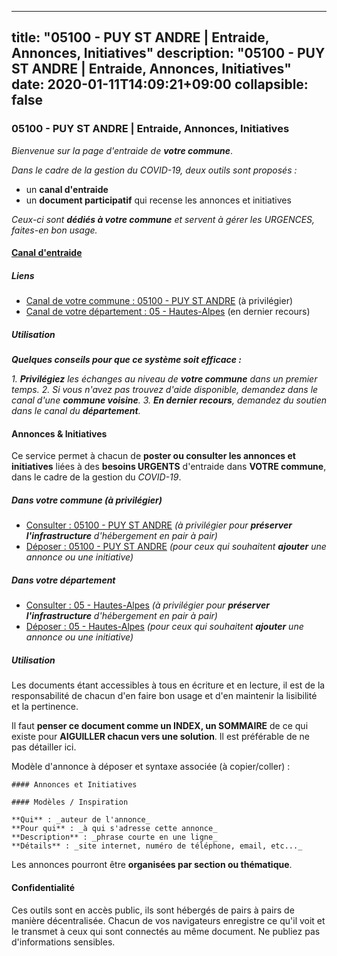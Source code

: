 
---
title: "05100 - PUY ST ANDRE | Entraide, Annonces, Initiatives"
description: "05100 - PUY ST ANDRE | Entraide, Annonces, Initiatives"
date: 2020-01-11T14:09:21+09:00
collapsible: false
---

### 05100 - PUY ST ANDRE | Entraide, Annonces, Initiatives

_Bienvenue sur la page d'entraide de **votre commune**_.

_Dans le cadre de la gestion du COVID-19, deux outils sont proposés :_

- un **canal d'entraide**
- un **document participatif** qui recense les annonces et initiatives

_Ceux-ci sont **dédiés à votre commune** et servent à gérer les URGENCES, faites-en bon usage._

#### [Canal d'entraide](https://entraide.stopcoronavirus.tech/#/channel/05100_puy-st-andre)

##### Liens

- [Canal de votre commune : 05100 	- PUY ST ANDRE](https://entraide.stopcoronavirus.tech/#/channel/05100_puy-st-andre) (à privilégier)
- [Canal de votre département : 05 	- Hautes-Alpes](https://entraide.stopcoronavirus.tech/#/channel/05_hautes-alpes) (en dernier recours)

##### Utilisation

_**Quelques conseils pour que ce système soit efficace :**_

_1. **Privilégiez** les échanges au niveau de **votre commune** dans un premier temps._
_2. Si vous n'avez pas trouvez d'aide disponible, demandez dans le canal d'une **commune voisine**._
_3. **En dernier recours**, demandez du soutien dans le canal du **département**._

#### Annonces & Initiatives


Ce service permet à chacun de **poster ou consulter les annonces et initiatives** liées à des **besoins
URGENTS** d'entraide dans **VOTRE commune**, dans le cadre de la gestion du _COVID-19_.

##### Dans votre commune (à privilégier)

- [Consulter : 05100 	- PUY ST ANDRE](https://docs.stopcoronavirus.tech/#/r/markdown/05100_puy-st-andre/4XTTMCRcpUk2Sjrcjf5tDm4H6dmEk3wJkDiqvubE3pSJK2BwZ) _(à privilégier pour **préserver l'infrastructure** d'hébergement en pair à pair)_
- [Déposer : 05100 	- PUY ST ANDRE](https://docs.stopcoronavirus.tech/#/w/markdown/05100_puy-st-andre/4XTTMCRcpUk2Sjrcjf5tDm4H6dmEk3wJkDiqvubE3pSJK2BwZ-K3TgTd7qFZBdR68JYDcoxuo2wtkz5jX6FpjcSKMB6wF6TWu2S7NVvwuLqCEHpA49fkuzgZy5sPutDKrHFcjS2bRSLYAmAich6g1oy9KFR5VSPeSB2MvASNyMnJxn6Ut6vQFHWepB) _(pour ceux qui souhaitent **ajouter** une annonce ou une initiative)_

##### Dans votre département

- [Consulter : 05 	- Hautes-Alpes](https://docs.stopcoronavirus.tech/#/r/markdown/05_hautes-alpes/4XTTM2u2sX5kpJ8YRe3onsvG4vGnjcSakJYXBQGBF9gS4GnEK) _(à privilégier pour **préserver l'infrastructure** d'hébergement en pair à pair)_
- [Déposer : 05 	- Hautes-Alpes](https://docs.stopcoronavirus.tech/#/w/markdown/05_hautes-alpes/4XTTM2u2sX5kpJ8YRe3onsvG4vGnjcSakJYXBQGBF9gS4GnEK-K3TgUFwgrJyocCQyxGEeqX8QfXXiBVNnPCqTCLNsmMqDTekYUDji2ARCZVdrMXaHuESutqyvDGyuv7vKp5zhCH4BNhtZLQ4GQyf7ZeShAx8oYzDbpXjPuQiFRAJ9PDoPxmz3TYt7) _(pour ceux qui souhaitent **ajouter** une annonce ou une initiative)_


##### Utilisation

Les documents étant accessibles à tous en écriture et en lecture, il est de la
responsabilité de chacun d'en faire bon usage et d'en maintenir la lisibilité
et la pertinence.

Il faut **penser ce document comme un INDEX, un SOMMAIRE** de ce qui existe
pour **AIGUILLER chacun vers une solution**. Il est préférable de ne pas détailler ici.

Modèle d'annonce à déposer et syntaxe associée (à copier/coller) :

    #### Annonces et Initiatives

    #### Modèles / Inspiration

    **Qui** : _auteur de l'annonce_
    **Pour qui** : _à qui s'adresse cette annonce_
    **Description** : _phrase courte en une ligne_
    **Détails** : _site internet, numéro de téléphone, email, etc..._


Les annonces pourront être **organisées par section ou thématique**.

#### Confidentialité

Ces outils sont en accès public, ils sont hébergés de pairs à pairs de manière décentralisée.
Chacun de vos navigateurs enregistre ce qu'il voit et le transmet à ceux qui sont connectés au même document.
Ne publiez pas d'informations sensibles.
